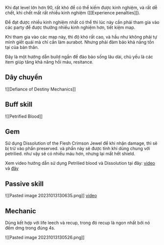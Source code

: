 Khi đạt level lớn hơn 90, rất khó để có thể kiếm được kinh nghiệm, và rất dễ chết, khi chết mất rất nhiều kinh nghiệm ([[Experience penalties]]).

Để đạt được nhiều kinh nghiệm nhất có thể thì lúc này cần phải tham gia vào các party để được thưởng nhiều kinh nghiệm hơn, tiết kiệm map.

Khi tham gia vào các map này, thì độ khó rất cao, và hầu như không phải tự mình giết quái mà chỉ cần làm aurabot. Nhưng phải đảm bảo khả năng tồn tại của bản thân.

Đây là một hướng dẫn build ngắn để đảo bảo sống lâu dài, chủ yếu là các item giúp tăng khả năng hồi máu, resitance.

## Dây chuyền

![[Defiance of Destiny Mechanics]]

## Buff skill

![[Petrified Blood]]

## Gem

Sử dụng Dissolution of the Flesh Crimson Jewel để khi nhận damage, thì sẽ bị trừ vào phần preserved. và phần này sẽ được tính khi dùng chung với petrilied. như vậy sẽ có nhiều máu hơn, nhưng lại mất hết shield.

Xem video hướng dẫn sử dụng Petrilied blood và Dissolution tại đây: [video](https://www.youtube.com/watch?v=pkKzcWoSjEw&ab_channel=CaptainLance9) và [đây](https://www.youtube.com/watch?v=3Nvc43buj-8&ab_channel=Dreamcore)

## Passive skill
![[Pasted image 20231013130635.png]]
[video](https://www.youtube.com/watch?v=0H3KBRm4E2M&ab_channel=Dreamcore)

## Mechanic

Dùng kết hợp với life leech và recup, trong đó recup là ngon nhất bởi nó đếm dmg trong đúng 4s.

![[Pasted image 20231013130526.png]]